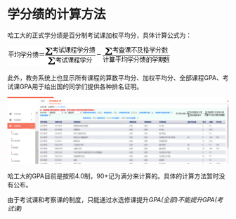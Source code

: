 # 学分绩的计算方法

哈工大的正式学分绩是百分制考试课加权平均分，具体计算公式为：

![学分绩计算方法](gpa.png)

此外，教务系统上也显示所有课程的算数平均分、加权平均分、全部课程GPA、考试课GPA用于给出国的同学们提供各种排名证明。

![教务查询成绩](gpa-jwts.png)

哈工大的GPA目前是按照4.0制，90+记为满分来计算的。具体的计算方法暂时没有公布。

由于考试课和考察课的制度，只能通过水选修课提升*GPA(全部)*不能提升*GPA(考试课)*
